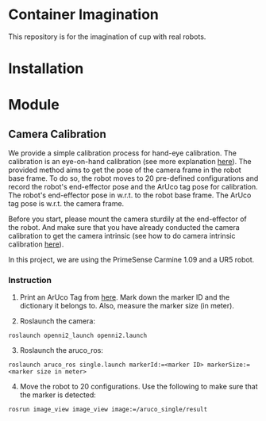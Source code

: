 # Container Imagination
This repository is for the imagination of cup with real robots.

# Installation

# Module
## Camera Calibration
We provide a simple calibration process for hand-eye calibration. The calibration is an eye-on-hand calibration (see more explanation [here](https://github.com/jaydenwu17/camera_calibration)). The provided method aims to get the pose of the camera frame in the robot base frame. To do so, the robot moves to 20 pre-defined configurations and record the robot's end-effector pose and the ArUco tag pose for calibration. The robot's end-effector pose in w.r.t. to the robot base frame. The ArUco tag pose is w.r.t. the camera frame.

Before you start, please mount the camera sturdily at the end-effector of the robot. And make sure that you have already conducted the camera calibration to get the camera intrinsic (see how to do camera intrinsic calibration [here](https://github.com/jaydenwu17/camera_calibration)).

In this project, we are using the PrimeSense Carmine 1.09 and a UR5 robot.

### Instruction
1. Print an ArUco Tag from [here](http://chev.me/arucogen/). Mark down the marker ID and the dictionary it belongs to. Also, measure the marker size (in meter).

2. Roslaunch the camera:
```shell
roslaunch openni2_launch openni2.launch
```
3. Roslaunch the aruco_ros:
```shell
roslaunch aruco_ros single.launch markerId:=<marker ID> markerSize:=<marker size in meter>
```

4. Move the robot to 20 configurations. Use the following to make sure that the marker is detected:
```shell
rosrun image_view image_view image:=/aruco_single/result
```

